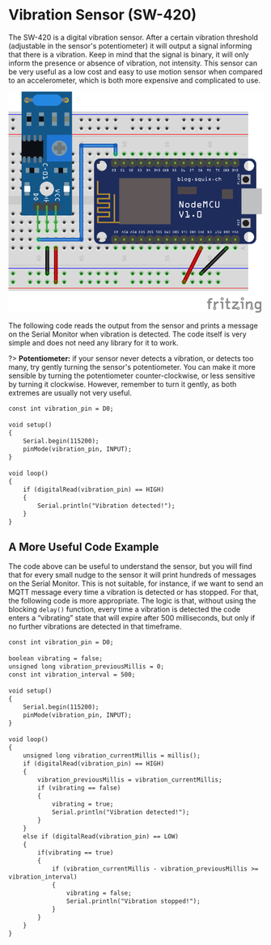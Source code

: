 # Vibration Sensor (SW-420)

The SW-420 is a digital vibration sensor. After a certain vibration threshold (adjustable in the sensor's potentiometer) it will output a signal informing that there is a vibration. Keep in mind that the signal is binary, it will only inform the presence or absence of vibration, not intensity. This sensor can be very useful as a low cost and easy to use motion sensor when compared to an accelerometer, which is both more expensive and complicated to use.

![SW-420 Circuit](_images/sensor-vibration-sw-420.png)

The following code reads the output from the sensor and prints a message on the Serial Monitor when vibration is detected. The code itself is very simple and does not need any library for it to work.

?> **Potentiometer:** if your sensor never detects a vibration, or detects too many, try gently turning the sensor's potentiometer. You can make it more sensible by turning the potentiometer counter-clockwise, or less sensitive by turning it clockwise. However, remember to turn it gently, as both extremes are usually not very useful.

```arduino
const int vibration_pin = D0;

void setup()
{
    Serial.begin(115200);
    pinMode(vibration_pin, INPUT);
}

void loop()
{
    if (digitalRead(vibration_pin) == HIGH)
    {
        Serial.println("Vibration detected!");
    }
}
```

## A More Useful Code Example

The code above can be useful to understand the sensor, but you will find that for every small nudge to the sensor it will print hundreds of messages on the Serial Monitor. This is not suitable, for instance, if we want to send an MQTT message every time a vibration is detected or has stopped. For that, the following code is more appropriate. The logic is that, without using the blocking `delay()` function, every time a vibration is detected the code enters a “vibrating” state that will expire after 500 milliseconds, but only if no further vibrations are detected in that timeframe.

```arduino
const int vibration_pin = D0;

boolean vibrating = false;
unsigned long vibration_previousMillis = 0;
const int vibration_interval = 500;

void setup()
{
    Serial.begin(115200);
    pinMode(vibration_pin, INPUT);
}

void loop()
{
    unsigned long vibration_currentMillis = millis();
    if (digitalRead(vibration_pin) == HIGH)
    {
        vibration_previousMillis = vibration_currentMillis;
        if (vibrating == false)
        {
            vibrating = true;
            Serial.println("Vibration detected!");
        }
    }
    else if (digitalRead(vibration_pin) == LOW)
    {
        if(vibrating == true)
        {
            if (vibration_currentMillis - vibration_previousMillis >= vibration_interval)
            {
                vibrating = false;
                Serial.println("Vibration stopped!");
            }
        }
    }
}
```